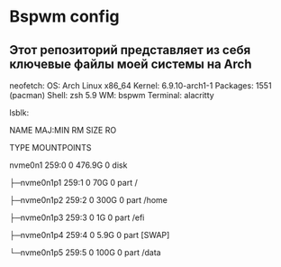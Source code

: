 # Bspwm config
## Этот репозиторий представляет из себя ключевые файлы моей системы на Arch

neofetch:
OS: Arch Linux x86_64
Kernel: 6.9.10-arch1-1
Packages: 1551 (pacman)
Shell: zsh 5.9
WM: bspwm
Terminal: alacritty

lsblk:

NAME        MAJ:MIN RM   SIZE RO 

TYPE MOUNTPOINTS

nvme0n1     259:0    0 476.9G  0 
disk

├─nvme0n1p1 259:1    0    70G  0 
part /

├─nvme0n1p2 259:2    0   300G  0 
part /home

├─nvme0n1p3 259:3    0     1G  0 
part /efi

├─nvme0n1p4 259:4    0   5.9G  0 
part [SWAP]

└─nvme0n1p5 259:5    0   100G  0 part /data